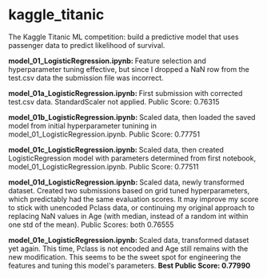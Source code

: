 # kaggle_titanic
The Kaggle Titanic ML competition: build a predictive model that uses passenger data to predict likelihood of survival.

<p><strong>model_01_LogisticRegression.ipynb: </strong>Feature selection and hyperparameter tuning effective, but since I dropped a NaN row from the test.csv data the submission file was incorrect.</p>
<p><strong>model_01a_LogisticRegression.ipynb: </strong>First submission with corrected test.csv data. StandardScaler not applied.  Public Score: 0.76315</p>
<p><strong>model_01b_LogisticRegression.ipynb: </strong>Scaled data, then loaded the saved model from initial hyperparameter tunining in model_01_LogisticRegression.ipynb.  Public Score: 0.77751</p>
<p><strong>model_01c_LogisticRegression.ipynb: </strong>Scaled data, then created LogisticRegression model with parameters determined from first notebook, model_01_LogisticRegression.ipynb.  Public Score: 0.77511</p>
<p><strong>model_01d_LogisticRegression.ipynb: </strong>Scaled data, newly transformed dataset.  Created two submissions based on grid tuned hyperparameters, which predictably had the same evaluation scores.  It may improve my score to stick with unencoded Pclass data, or continuing my original approach to replacing NaN values in Age (with median, instead of a random int within one std of the mean).  Public Scores: both 0.76555</p>
<p><strong>model_01e_LogisticRegression.ipynb: </strong>Scaled data, transformed dataset yet again.  This time, Pclass is not encoded and Age still remains with the new modification.  This seems to be the sweet spot for engineering the features and tuning this model's parameters.  <strong>Best Public Score: 0.77990</strong></p>